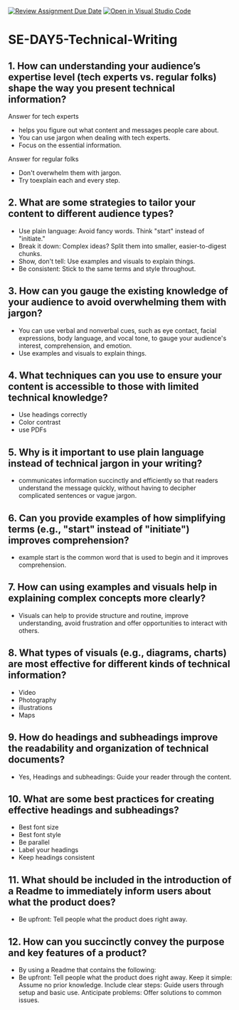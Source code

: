 [![Review Assignment Due Date](https://classroom.github.com/assets/deadline-readme-button-22041afd0340ce965d47ae6ef1cefeee28c7c493a6346c4f15d667ab976d596c.svg)](https://classroom.github.com/a/zsAR-pyY)
[![Open in Visual Studio Code](https://classroom.github.com/assets/open-in-vscode-2e0aaae1b6195c2367325f4f02e2d04e9abb55f0b24a779b69b11b9e10269abc.svg)](https://classroom.github.com/online_ide?assignment_repo_id=15708426&assignment_repo_type=AssignmentRepo)
# SE-DAY5-Technical-Writing
## 1. How can understanding your audience’s expertise level (tech experts vs. regular folks) shape the way you present technical information?

 Answer for tech experts 
- helps you figure out what content and messages people care about.
- You can use jargon when dealing with tech experts.
- Focus on the essential information.

 Answer for regular folks
 - Don't overwhelm them with jargon.
 - Try toexplain each and every step.
  
## 2. What are some strategies to tailor your content to different audience types?
- Use plain language: Avoid fancy words. Think "start" instead of "initiate."
- Break it down: Complex ideas? Split them into smaller, easier-to-digest chunks.
- Show, don't tell: Use examples and visuals to explain things.
- Be consistent: Stick to the same terms and style throughout.

## 3. How can you gauge the existing knowledge of your audience to avoid overwhelming them with jargon?
- You can use verbal and nonverbal cues, such as eye contact, facial expressions, body language, and vocal tone, to gauge your audience's 
  interest, comprehension, and emotion.
- Use examples and visuals to explain things.
## 4. What techniques can you use to ensure your content is accessible to those with limited technical knowledge?
- Use headings correctly
- Color contrast
- use PDFs
## 5. Why is it important to use plain language instead of technical jargon in your writing?
-  communicates information succinctly and efficiently so that readers understand the message quickly, without having to decipher 
   complicated sentences or vague jargon. 
## 6. Can you provide examples of how simplifying terms (e.g., "start" instead of "initiate") improves comprehension?
- example start is the common word that is used to begin and it improves comprehension. 
## 7. How can using examples and visuals help in explaining complex concepts more clearly?
- Visuals can help to provide structure and routine, improve understanding, avoid frustration and offer opportunities to interact with 
  others.
## 8. What types of visuals (e.g., diagrams, charts) are most effective for different kinds of technical information?
- Video
- Photography
- illustrations
- Maps
## 9. How do headings and subheadings improve the readability and organization of technical documents?
- Yes, Headings and subheadings: Guide your reader through the content.

## 10. What are some best practices for creating effective headings and subheadings?
- Best font size
- Best font style
- Be parallel
- Label your headings
- Keep headings consistent

## 11. What should be included in the introduction of a Readme to immediately inform users about what the product does?
- Be upfront: Tell people what the product does right away.
## 12. How can you succinctly convey the purpose and key features of a product?
- By using a Readme that contains the following:
- Be upfront: Tell people what the product does right away.
Keep it simple: Assume no prior knowledge.
Include clear steps: Guide users through setup and basic use.
Anticipate problems: Offer solutions to common issues.
